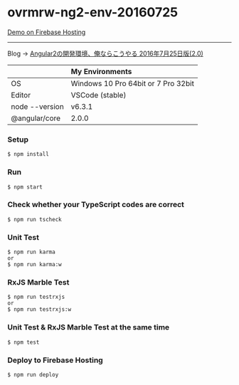 # ovrmrw-ng2-env-20160725
[Demo on Firebase Hosting](https://my-ng2-env-20160725.firebaseapp.com)

---

Blog -> [Angular2の開発環境、俺ならこうやる 2016年7月25日版(2.0)](http://qiita.com/ovrmrw/items/56364a4b673c03e20bba)

||My Environments|
|:--|:--|
|OS|Windows 10 Pro 64bit or 7 Pro 32bit|
|Editor|VSCode (stable)|
|node --version|v6.3.1|
|@angular/core|2.0.0|

### Setup
```
$ npm install
```

### Run
```
$ npm start
```

### Check whether your TypeScript codes are correct
```
$ npm run tscheck
```

### Unit Test
```
$ npm run karma
or
$ npm run karma:w
```

### RxJS Marble Test
```
$ npm run testrxjs
or
$ npm run testrxjs:w
```

### Unit Test & RxJS Marble Test at the same time
```
$ npm test
```

### Deploy to Firebase Hosting
```
$ npm run deploy
```
